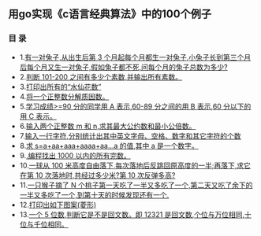 ## 用go实现《c语言经典算法》中的100个例子
### 目 录
* 1.[有一对兔子,从出生后第 3 个月起每个月都生一对兔子,小兔子长到第三个月后每个月又生一对兔子,假如兔子都不死,问每个月的兔子总数为多少?](https://github.com/qzs1008/forkC/blob/master/1.go)
* 2.[判断 101-200 之间有多少个素数,并输出所有素数。](https://github.com/qzs1008/forkC/blob/master/2.go)
* 3.[打印出所有的“水仙花数”](https://github.com/qzs1008/forkC/blob/master/3.go)
* 4.[将一个正整数分解质因数。](https://github.com/qzs1008/forkC/blob/master/4.go)
* 5.[学习成绩>=90 分的同学用 A 表示,60-89 分之间的用 B 表示,60 分以下的用 C 表示。](https://github.com/qzs1008/forkC/blob/master/5.go)
* 6.[输入两个正整数 m 和 n,求其最大公约数和最小公倍数。](https://github.com/qzs1008/forkC/blob/master/6.go)
* 7.[输入一行字符,分别统计出其中英文字母、空格、数字和其它字符的个数](https://github.com/qzs1008/forkC/blob/master/7.go)
* 8.[求 s=a+aa+aaa+aaaa+aa...a 的值,其中 a 是一个数字。](https://github.com/qzs1008/forkC/blob/master/8.go)
* 9.[.编程找出 1000 以内的所有完数。](https://github.com/qzs1008/forkC/blob/master/9.go)
* 10.[一球从 100 米高度自由落下,每次落地后反跳回原高度的一半;再落下,求它在第 10 次落地时,共经过多少米?第 10 次反弹多高?](https://github.com/qzs1008/forkC/blob/master/10.go)
* 11.[一只猴子摘了 N 个桃子第一天吃了一半又多吃了一个,第二天又吃了余下的一半又多吃了一个,到第十天的时候发现还有一个.](https://github.com/qzs1008/forkC/blob/master/11.go)
* 12.[打印出如下图案(菱形)](https://github.com/qzs1008/forkC/blob/master/12.go)
* 13.[一个 5 位数,判断它是不是回文数。即 12321 是回文数,个位与万位相同,十位与千位相同。](https://github.com/qzs1008/forkC/blob/master/13.go)